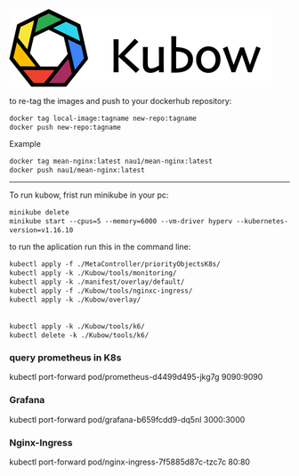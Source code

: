 ![](documents/Kubow/kubow-logo-right.png)

to re-tag the images and push to your dockerhub repository:

```
docker tag local-image:tagname new-repo:tagname
docker push new-repo:tagname
```

Example

```
docker tag mean-nginx:latest nau1/mean-nginx:latest
docker push nau1/mean-nginx:latest
```

---

To run kubow, frist run minikube in your pc:

```
minikube delete
minikube start --cpus=5 --memory=6000 --vm-driver hyperv --kubernetes-version=v1.16.10
```

to run the aplication run this in the command line:

```
kubectl apply -f ./MetaController/priorityObjectsK8s/
kubectl apply -k ./Kubow/tools/monitoring/
kubectl apply -k ./manifest/overlay/default/
kubectl apply -f ./Kubow/tools/nginxc-ingress/
kubectl apply -k ./Kubow/overlay/


kubectl apply -k ./Kubow/tools/k6/
kubectl delete -k ./Kubow/tools/k6/
```

### query prometheus in K8s

kubectl port-forward pod/prometheus-d4499d495-jkg7g 9090:9090

### Grafana

kubectl port-forward pod/grafana-b659fcdd9-dq5nl 3000:3000

### Nginx-Ingress

kubectl port-forward pod/nginx-ingress-7f5885d87c-tzc7c 80:80
